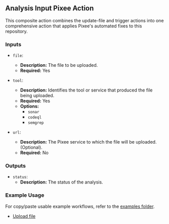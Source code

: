 ## Analysis Input Pixee Action

This composite action combines the update-file and trigger actions into one comprehensive action that applies Pixee's automated fixes to this repository.

### Inputs

- `file`:
    - **Description:** The file to be uploaded.
    - **Required:** Yes

- `tool`:
    - **Description:** Identifies the tool or service that produced the file being uploaded.
    - **Required:** Yes
    - **Options:**
        - `sonar`
        - `codeql`
        - `semgrep`

- `url`:
    - **Description:** The Pixee service to which the file will be uploaded. (Optional).
    - **Required:** No

### Outputs

- `status`:
    - **Description:** The status of the analysis.

### Example Usage

For copy/paste usable example workflows, refer to the [examples folder](../examples).

- [Upload file](../examples/upload-file.yml)
